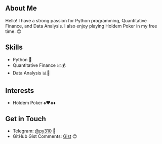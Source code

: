 ## About Me

Hello! I have a strong passion for Python programming, Quantitative Finance, and Data Analysis. I also enjoy playing Holdem Poker in my free time. 😊

## Skills

- Python 🐍
- Quantitative Finance 📈💰
- Data Analysis 📊🔬

## Interests

- Holdem Poker ♠️♥️♣️♦️

## Get in Touch
- Telegram: [@py310](https://t.me/py310) :rocket:
- GitHub Gist Comments: [Gist](https://gist.github.com/py310/1f455d8495e6cec81f3424dc532f6b51) 😊
